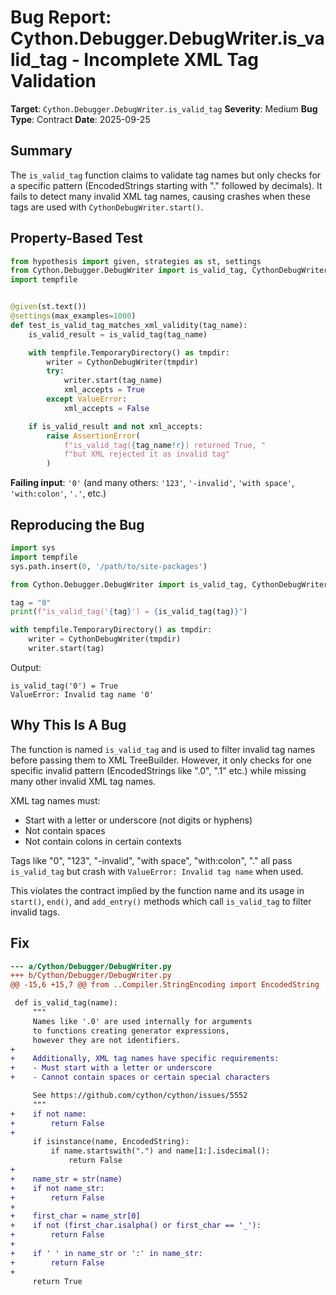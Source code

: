 # Bug Report: Cython.Debugger.DebugWriter.is_valid_tag - Incomplete XML Tag Validation

**Target**: `Cython.Debugger.DebugWriter.is_valid_tag`
**Severity**: Medium
**Bug Type**: Contract
**Date**: 2025-09-25

## Summary

The `is_valid_tag` function claims to validate tag names but only checks for a specific pattern (EncodedStrings starting with "." followed by decimals). It fails to detect many invalid XML tag names, causing crashes when these tags are used with `CythonDebugWriter.start()`.

## Property-Based Test

```python
from hypothesis import given, strategies as st, settings
from Cython.Debugger.DebugWriter import is_valid_tag, CythonDebugWriter
import tempfile


@given(st.text())
@settings(max_examples=1000)
def test_is_valid_tag_matches_xml_validity(tag_name):
    is_valid_result = is_valid_tag(tag_name)

    with tempfile.TemporaryDirectory() as tmpdir:
        writer = CythonDebugWriter(tmpdir)
        try:
            writer.start(tag_name)
            xml_accepts = True
        except ValueError:
            xml_accepts = False

    if is_valid_result and not xml_accepts:
        raise AssertionError(
            f"is_valid_tag({tag_name!r}) returned True, "
            f"but XML rejected it as invalid tag"
        )
```

**Failing input**: `'0'` (and many others: `'123'`, `'-invalid'`, `'with space'`, `'with:colon'`, `'.'`, etc.)

## Reproducing the Bug

```python
import sys
import tempfile
sys.path.insert(0, '/path/to/site-packages')

from Cython.Debugger.DebugWriter import is_valid_tag, CythonDebugWriter

tag = "0"
print(f"is_valid_tag('{tag}') = {is_valid_tag(tag)}")

with tempfile.TemporaryDirectory() as tmpdir:
    writer = CythonDebugWriter(tmpdir)
    writer.start(tag)
```

Output:
```
is_valid_tag('0') = True
ValueError: Invalid tag name '0'
```

## Why This Is A Bug

The function is named `is_valid_tag` and is used to filter invalid tag names before passing them to XML TreeBuilder. However, it only checks for one specific invalid pattern (EncodedStrings like ".0", ".1" etc.) while missing many other invalid XML tag names.

XML tag names must:
- Start with a letter or underscore (not digits or hyphens)
- Not contain spaces
- Not contain colons in certain contexts

Tags like "0", "123", "-invalid", "with space", "with:colon", "." all pass `is_valid_tag` but crash with `ValueError: Invalid tag name` when used.

This violates the contract implied by the function name and its usage in `start()`, `end()`, and `add_entry()` methods which call `is_valid_tag` to filter invalid tags.

## Fix

```diff
--- a/Cython/Debugger/DebugWriter.py
+++ b/Cython/Debugger/DebugWriter.py
@@ -15,6 +15,7 @@ from ..Compiler.StringEncoding import EncodedString

 def is_valid_tag(name):
     """
     Names like '.0' are used internally for arguments
     to functions creating generator expressions,
     however they are not identifiers.
+
+    Additionally, XML tag names have specific requirements:
+    - Must start with a letter or underscore
+    - Cannot contain spaces or certain special characters

     See https://github.com/cython/cython/issues/5552
     """
+    if not name:
+        return False
+
     if isinstance(name, EncodedString):
         if name.startswith(".") and name[1:].isdecimal():
             return False
+
+    name_str = str(name)
+    if not name_str:
+        return False
+
+    first_char = name_str[0]
+    if not (first_char.isalpha() or first_char == '_'):
+        return False
+
+    if ' ' in name_str or ':' in name_str:
+        return False
+
     return True
```